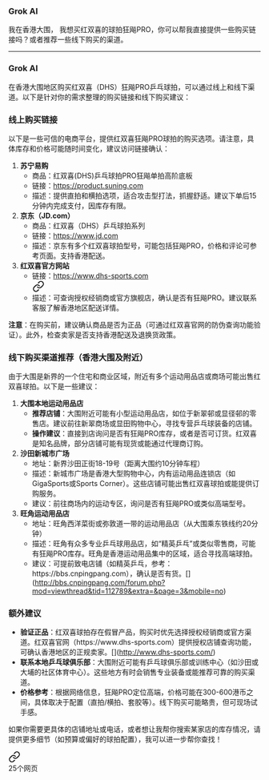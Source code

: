 ### Grok AI

<div class="thinking-container"></div><div class="response-content-markdown [&amp;_a]:text-current [&amp;_a:hover]:text-primary [&amp;_a:hover]:decoration-primary [&amp;_a]:underline [&amp;_a]:decoration-primary/30 [&amp;_a]:underline-offset-2 [&amp;_h2:first-child]:mt-0 [&amp;_h3:first-child]:mt-0 [&amp;_h4:first-child]:mt-0"><p dir="auto" class="break-words" style="white-space: pre-wrap;">我在香港大围， 我想买红双喜的球拍狂飚PRO，你可以帮我直接提供一些购买链接吗？或者推荐一些线下购买的渠道。</p></div><section class="inline-media-container flex flex-col gap-1"></section><section class="auth-notification flex flex-col gap-1"></section>

---

### Grok AI

<div class="thinking-container"></div><div class="response-content-markdown [&amp;_a]:text-current [&amp;_a:hover]:text-primary [&amp;_a:hover]:decoration-primary [&amp;_a]:underline [&amp;_a]:decoration-primary/30 [&amp;_a]:underline-offset-2 [&amp;_h2:first-child]:mt-0 [&amp;_h3:first-child]:mt-0 [&amp;_h4:first-child]:mt-0"><p dir="auto" class="break-words" style="white-space: pre-wrap;">在香港大围地区购买红双喜（DHS）狂飚PRO乒乓球拍，可以通过线上和线下渠道。以下是针对你的需求整理的购买链接和线下购买建议：</p>
<h3 dir="auto" class="">线上购买链接</h3>
<p dir="auto" class="break-words" style="white-space: pre-wrap;">以下是一些可信的电商平台，提供红双喜狂飚PRO球拍的购买选项。请注意，具体库存和价格可能随时间变化，建议访问链接确认：</p>
<ol dir="auto" class="marker:text-secondary">
<li class="break-words"><strong class="font-semibold">苏宁易购</strong>
<ul dir="auto" class="marker:text-secondary">
<li class="break-words">商品：红双喜(DHS)乒乓球拍PRO狂飚单拍高阶底板</li>
<li class="break-words">链接：<a href="https://product.suning.com" target="_blank" rel="noopener noreferrer">https://product.suning.com</a>  <a href="https://product.suning.com/0070219539/000000012440067204.html" target="_blank" rel="noopener noreferrer" class="web-search-result-chip focus:outline-none focus-visible:outline-none focus-visible:bg:input rounded-md ml-1 mr-0.5" data-state="closed"><div class="inline-flex align-text-bottom items-center justify-center select-none my-0 rounded-md bg-important border border-card-border opacity-60 grayscale hover:filter-none hover:opacity-100 transition-opacity"><img class="size-[18px] m-0 rounded-md" alt="" src="https://imgs.search.brave.com/xpBe5zYkWx3bITcveTvyTz8BCWrif19kN372VsTKKzg/rs:fit:64:0:0:0/g:ce/aHR0cDovL2Zhdmlj/b25zLnNlYXJjaC5i/cmF2ZS5jb20vaWNv/bnMvMzMwNmRhNmRh/MjEwNzNkZWYyYTZm/OTdjMWIxZGE1ZTdm/MzAzZTVmMjMxNDc0/YWE2ZGI3YWE1ZWYw/MjRhNGQ5YS9wcm9k/dWN0LnN1bmluZy5j/b20v"></div></a></li>
<li class="break-words">描述：提供直拍和横拍选项，适合攻击型打法，抓握舒适。建议下单后15分钟内完成支付，因库存有限。</li>
</ul>
</li>
<li class="break-words"><strong class="font-semibold">京东（JD.com）</strong>
<ul dir="auto" class="marker:text-secondary">
<li class="break-words">商品：红双喜（DHS）乒乓球拍系列</li>
<li class="break-words">链接：<a href="https://www.jd.com" target="_blank" rel="noopener noreferrer">https://www.jd.com</a>  <a href="https://www.jd.com/pinpai/1694-8331.html" target="_blank" rel="noopener noreferrer" class="web-search-result-chip focus:outline-none focus-visible:outline-none focus-visible:bg:input rounded-md ml-1 mr-0.5" data-state="closed"><div class="inline-flex align-text-bottom items-center justify-center select-none my-0 rounded-md bg-important border border-card-border opacity-60 grayscale hover:filter-none hover:opacity-100 transition-opacity"><img class="size-[18px] m-0 rounded-md" alt="" src="https://imgs.search.brave.com/UKzRXw7RB5t2LZuLAaO7s_EWNxVyIA0PW4VstLJmtv0/rs:fit:64:0:0:0/g:ce/aHR0cDovL2Zhdmlj/b25zLnNlYXJjaC5i/cmF2ZS5jb20vaWNv/bnMvMWY1MDExMDQz/YWRlYmQ1NzJjOWQ3/M2NjNDE2NDk5ODM1/ZThhNzE0OGUwZWZj/Y2ZmZTVmZDU0N2E4/NTU5ZmNhNy93d3cu/amQuY29tLw"></div></a></li>
<li class="break-words">描述：京东有多个红双喜球拍型号，可能包括狂飚PRO，价格和评论可参考页面。支持香港配送。</li>
</ul>
</li>
<li class="break-words"><strong class="font-semibold">红双喜官方网站</strong>
<ul dir="auto" class="marker:text-secondary">
<li class="break-words">链接：<a href="https://www.dhs-sports.com" target="_blank" rel="noopener noreferrer">https://www.dhs-sports.com</a>  <a href="http://www.dhs-sports.com/" target="_blank" rel="noopener noreferrer" class="web-search-result-chip focus:outline-none focus-visible:outline-none focus-visible:bg:input rounded-md ml-1 mr-0.5" data-state="closed"><div class="inline-flex align-text-bottom items-center justify-center select-none my-0 rounded-md bg-important border border-card-border opacity-60 grayscale hover:filter-none hover:opacity-100 transition-opacity"><svg xmlns="http://www.w3.org/2000/svg" width="24" height="24" viewBox="0 0 24 24" fill="none" stroke="currentColor" stroke-width="2" stroke-linecap="round" stroke-linejoin="round" class="lucide lucide-link size-3 m-[3px]"><path d="M10 13a5 5 0 0 0 7.54.54l3-3a5 5 0 0 0-7.07-7.07l-1.72 1.71"></path><path d="M14 11a5 5 0 0 0-7.54-.54l-3 3a5 5 0 0 0 7.07 7.07l1.71-1.71"></path></svg></div></a></li>
<li class="break-words">描述：可查询授权经销商或官方旗舰店，确认是否有狂飚PRO。建议联系客服了解香港地区配送详情。</li>
</ul>
</li>
</ol>
<p dir="auto" class="break-words" style="white-space: pre-wrap;"><strong class="font-semibold">注意</strong>：在购买前，建议确认商品是否为正品（可通过红双喜官网的防伪查询功能验证）。此外，检查卖家是否支持香港配送及退换货政策。</p>
<h3 dir="auto" class="">线下购买渠道推荐（香港大围及附近）</h3>
<p dir="auto" class="break-words" style="white-space: pre-wrap;">由于大围是新界的一个住宅和商业区域，附近有多个运动用品店或商场可能出售红双喜球拍。以下是一些建议：</p>
<ol dir="auto" class="marker:text-secondary">
<li class="break-words"><strong class="font-semibold">大围本地运动用品店</strong>
<ul dir="auto" class="marker:text-secondary">
<li class="break-words"><strong class="font-semibold">推荐店铺</strong>：大围附近可能有小型运动用品店，如位于新翠邨或显径邨的零售店。建议前往新翠商场或显田购物中心，寻找专营乒乓球装备的店铺。</li>
<li class="break-words"><strong class="font-semibold">操作建议</strong>：直接到店询问是否有狂飚PRO库存，或者是否可订货。红双喜是知名品牌，部分店铺可能有现货或能通过代理商订购。</li>
</ul>
</li>
<li class="break-words"><strong class="font-semibold">沙田新城市广场</strong>
<ul dir="auto" class="marker:text-secondary">
<li class="break-words">地址：新界沙田正街18-19号（距离大围约10分钟车程）</li>
<li class="break-words">描述：新城市广场是香港大型购物中心，内有运动用品连锁店（如GigaSports或Sports Corner）。这些店铺可能出售红双喜球拍或能提供订购服务。</li>
<li class="break-words">建议：前往商场内的运动专区，询问是否有狂飚PRO或类似高端型号。</li>
</ul>
</li>
<li class="break-words"><strong class="font-semibold">旺角运动用品店</strong>
<ul dir="auto" class="marker:text-secondary">
<li class="break-words">地址：旺角西洋菜街或弥敦道一带的运动用品店（从大围乘东铁线约20分钟）</li>
<li class="break-words">描述：旺角有众多专业乒乓球用品店，如“精英乒乓”或类似零售商，可能有狂飚PRO库存。旺角是香港运动用品集中的区域，适合寻找高端球拍。</li>
<li class="break-words">建议：可提前致电店铺（如精英乒乓，参考：https://bbs.cnpingpang.com），确认是否有货。[](<a href="http://bbs.cnpingpang.com/forum.php?mod=viewthread&amp;tid=112789&amp;extra=&amp;page=3&amp;mobile=no" target="_blank" rel="noopener noreferrer">http://bbs.cnpingpang.com/forum.php?mod=viewthread&amp;tid=112789&amp;extra=&amp;page=3&amp;mobile=no</a>)</li>
</ul>
</li>
</ol>
<h3 dir="auto" class="">额外建议</h3>
<ul dir="auto" class="marker:text-secondary">
<li class="break-words"><strong class="font-semibold">验证正品</strong>：红双喜球拍存在假冒产品，购买时优先选择授权经销商或官方渠道。红双喜官网（https://www.dhs-sports.com）提供授权店铺查询功能，可确认香港地区的正规卖家。[](<a href="http://www.dhs-sports.com/" target="_blank" rel="noopener noreferrer">http://www.dhs-sports.com/</a>)</li>
<li class="break-words"><strong class="font-semibold">联系本地乒乓球俱乐部</strong>：大围附近可能有乒乓球俱乐部或训练中心（如沙田或大埔的社区体育中心）。这些地方有时会销售专业装备或能推荐可靠的购买渠道。</li>
<li class="break-words"><strong class="font-semibold">价格参考</strong>：根据网络信息，狂飚PRO定位高端，价格可能在300-600港币之间，具体取决于配置（直拍/横拍、套胶等）。线下购买可能略贵，但可现场试手感。</li>
</ul>
<p dir="auto" class="break-words" style="white-space: pre-wrap;">如果你需要更具体的店铺地址或电话，或者想让我帮你搜索某家店的库存情况，请提供更多细节（如预算或偏好的球拍配置），我可以进一步帮你查找！</p></div><section class="inline-media-container flex flex-col gap-1"></section><section class="auth-notification flex flex-col gap-1"></section><div class="flex gap-2 mt-1"><div class="search-results flex -ml-1 text-sm gap-2 mb-1"><div class="flex flex-row items-center pr-4 py-1 rounded-full cursor-pointer bg-foreground border border-card-border hover:bg-card-hover hover:border-card-border-focus"><div style="z-index: 3;"><div class="align-text-bottom items-center justify-center select-none transition my-0 rounded-md opacity-100 ml-1.5 flex bg-popover overflow-hidden border border-background z-3"><img class="size-[18px] m-0 rounded-md" alt="" src="https://imgs.search.brave.com/OIHApOo6i4ZgFjlvA3eSOXiH7xIItxJgS2kLnQ6PEs4/rs:fit:64:0:0:0/g:ce/aHR0cDovL2Zhdmlj/b25zLnNlYXJjaC5i/cmF2ZS5jb20vaWNv/bnMvYTk0YTRmMGE0/NGUyMTAxNTA0YWY0/NzkzYTE5ZjIyNTc4/MTJjYzgyYjI1ZmFj/MmI3NWJjOTI1NTNl/M2M1ZGI5NS93d3cu/Y3F5ei5nb3YuY24v"></div></div><div style="z-index: 2;"><div class="align-text-bottom items-center justify-center select-none transition my-0 rounded-md opacity-100 flex bg-popover overflow-hidden border border-background z-2 -ml-2"><svg xmlns="http://www.w3.org/2000/svg" width="24" height="24" viewBox="0 0 24 24" fill="none" stroke="currentColor" stroke-width="2" stroke-linecap="round" stroke-linejoin="round" class="lucide lucide-link size-3 m-[3px]"><path d="M10 13a5 5 0 0 0 7.54.54l3-3a5 5 0 0 0-7.07-7.07l-1.72 1.71"></path><path d="M14 11a5 5 0 0 0-7.54-.54l-3 3a5 5 0 0 0 7.07 7.07l1.71-1.71"></path></svg></div></div><div style="z-index: 1;"><div class="align-text-bottom items-center justify-center select-none transition my-0 rounded-md opacity-100 flex bg-popover overflow-hidden border border-background z-1 -ml-2"><img class="size-[18px] m-0 rounded-md" alt="" src="https://imgs.search.brave.com/LCHPlAw-0NB2kLYM3AfHo7BTUlyi0NNFaRmtXxSAHik/rs:fit:64:0:0:0/g:ce/aHR0cDovL2Zhdmlj/b25zLnNlYXJjaC5i/cmF2ZS5jb20vaWNv/bnMvYjk2NmU1OGU1/NWY2MzljNzc5OTYy/NDU0NWI5MjM1ZmU4/N2YwYWQ0ZjU3Zjc0/Nzg1ZmU1Njg2YzU1/MjU2ZjQwYS9tLnN1/bmluZy5jb20v"></div></div><div class="truncate ml-2">25个网页</div></div></div></div>

